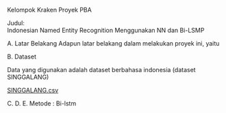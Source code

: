 Kelompok Kraken Proyek PBA

Judul:<br>
Indonesian Named Entity Recognition Menggunakan NN dan Bi-LSMP

A. Latar Belakang
Adapun latar belakang dalam melakukan proyek ini, yaitu

B. Dataset

Data yang digunakan adalah dataset berbahasa indonesia (dataset 
SINGGALANG)

[SINGGALANG.csv](https://github.com/devitayolanda/Indonesian-Named-Entity-Recognition/files/7561381/SINGGALANG.csv)

C. 
D.
E. Metode : Bi-lstm
